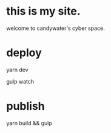 # this is my site.

welcome to candywater's cyber space.

# deploy

yarn dev 

gulp watch


# publish

yarn build && gulp